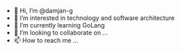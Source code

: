 - 👋 Hi, I’m @damjan-g
- 👀 I’m interested in technology and software architecture
- 🌱 I’m currently learning GoLang
- 💞️ I’m looking to collaborate on ...
- 📫 How to reach me ...

<!---
damjan-g/damjan-g is a ✨ special ✨ repository because its `README.md` (this file) appears on your GitHub profile.
You can click the Preview link to take a look at your changes.
--->
